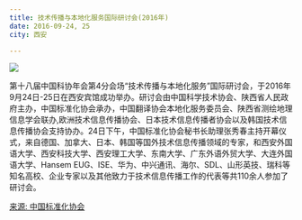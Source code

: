 ```yaml
---
title: 技术传播与本地化服务国际研讨会(2016年)
date: 2016-09-24, 25 
city: 西安

---
```

![](http://www.china-cas.org/u/cms/www/201609/27154849ec6g.jpg)

第十八届中国科协年会第4分会场“技术传播与本地化服务”国际研讨会，于2016年9月24日-25日在西安宾馆成功举办。研讨会由中国科学技术协会、陕西省人民政府主办，中国标准化协会承办，中国翻译协会本地化服务委员会、陕西省测绘地理信息学会联办,欧洲技术信息传播协会、日本技术信息传播者协会以及韩国技术信息传播协会支持协办。24日下午，中国标准化协会秘书长助理张秀春主持开幕仪式，来自德国、加拿大、日本、韩国等国外技术信息传播领域的专家，和西安外国语大学、西安科技大学、西安理工大学、东南大学、广东外语外贸大学、大连外国语大学、Hansem EUG、ISE、华为、中兴通讯、海尔、SDL、山形英技、瑞科等知名高校、企业专家以及其他致力于技术信息传播工作的代表等共110余人参加了研讨会。

[来源: 中国标准化协会](http://www.china-cas.org/jscbzxhyxx/1127.jhtml)